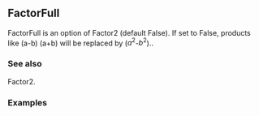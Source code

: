 ##  FactorFull 

FactorFull is an option of Factor2 (default False). If set to False, products like (a-b) (a+b) will be replaced by ($a^2$-$b^2$)..

###  See also 

Factor2.

###  Examples 